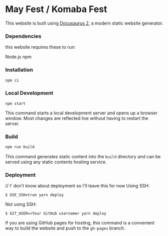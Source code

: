 # May Fest / Komaba Fest

This website is built using [Docusaurus 2](https://docusaurus.io/), a modern static website generator.

### Dependencies

this website requires these to run:

Node.js
npm

### Installation

```sh
npm ci
```

### Local Development

```
npm start
```

This command starts a local development server and opens up a browser window. Most changes are reflected live without having to restart the server.

### Build

```sh
npm run build
```

This command generates static content into the `build` directory and can be served using any static contents hosting service.

### Deployment

// I' don't know about deployment so I'll leave this for now
Using SSH:

```
$ USE_SSH=true yarn deploy
```

Not using SSH:

```
$ GIT_USER=<Your GitHub username> yarn deploy
```

If you are using GitHub pages for hosting, this command is a convenient way to build the website and push to the `gh-pages` branch.

